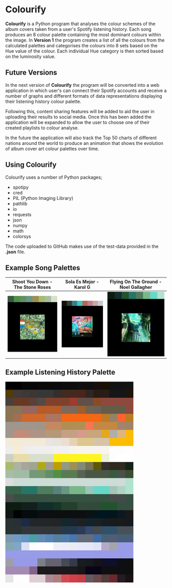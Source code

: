 # Colourify

**Colourify** is a Python program that analyses the colour schemes of the album covers taken from a user's Spotify listening history. Each song produces an 8 colour palette containing the most
dominant colours within the image. In **Version 1** the program creates a list of all the colours from the calculated palettes and categorises the colours into 8 sets based on
the Hue value of the colour. Each individual Hue category is then sorted based on the luminosity value.

## Future Versions

In the next version of **Colourify** the program will be converted into a web application in which user's can connect their Spotify accounts and receive a number of graphs and
different formats of data representations displaying their listening history colour palette.

Following this, content sharing features will be added to aid the user in uploading their results to social media. Once this has been added the application will be expanded to
allow the user to choose one of their created playlists to colour analyse.

In the future the application will also track the Top 50 charts of different nations around the world to produce an animation that shows the evolution of album cover art colour
palettes over time.

## Using Colourify

Colourify uses a number of Python packages;
- spotipy
- cred
- PIL (Python Imaging Library)
- pathlib
- io
- requests
- json
- numpy
- math
- colorsys

The code uploaded to GitHub makes use of the test-data provided in the **.json** file.

## Example Song Palettes

| **Shoot You Down - The Stone Roses** | **Sola Es Mejor - Karol G** | **Flying On The Ground - Noel Gallagher** |
| :----------------------------------: | :-------------------------: | :---------------------------------------: |
| ![Cover Palette](https://raw.githubusercontent.com/RobertCooney99/Colourify/main/Images/Palette%20-%20Shoot%20You%20Down%20-%20Remastered.png) | ![Cover Palette](https://raw.githubusercontent.com/RobertCooney99/Colourify/main/Images/Palette%20-%20SOLA%20ES%20MEJOR.png) | ![Cover Palette](https://raw.githubusercontent.com/RobertCooney99/Colourify/main/Images/Palette%20-%20Flying%20On%20The%20Ground.png) |

## Example Listening History Palette

![Example palette](https://raw.githubusercontent.com/RobertCooney99/Colourify/main/Images/V2%20-%20Palette.png)
